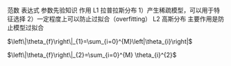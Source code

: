 

<!--
 * @version:
 * @Author:  StevenJokess https://github.com/StevenJokess
 * @Date: 2020-12-27 19:05:47
 * @LastEditors:  StevenJokess https://github.com/StevenJokess
 * @LastEditTime: 2020-12-27 19:07:37
 * @Description:
 * @TODO::
 * @Reference:
-->
范数	表达式	参数先验知识	作用
L1		拉普拉斯分布	1）产生稀疏模型，可以用于特征选择
2）一定程度上可以防止过拟合（overfitting）
L2		高斯分布	主要作用是防止模型过拟合

$\left\|\theta_{f}\right\|_{1}=\sum_{i=0}^{M}\left|\theta_{i}\right|$

$\left\|\theta_{f}\right\|_{2}=\sum_{i=0}^{M} \theta_{i}^{2}$
